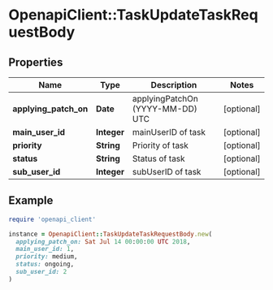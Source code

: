 # OpenapiClient::TaskUpdateTaskRequestBody

## Properties

| Name | Type | Description | Notes |
| ---- | ---- | ----------- | ----- |
| **applying_patch_on** | **Date** | applyingPatchOn (YYYY-MM-DD) UTC | [optional] |
| **main_user_id** | **Integer** | mainUserID of task | [optional] |
| **priority** | **String** | Priority of task | [optional] |
| **status** | **String** | Status of task | [optional] |
| **sub_user_id** | **Integer** | subUserID of task | [optional] |

## Example

```ruby
require 'openapi_client'

instance = OpenapiClient::TaskUpdateTaskRequestBody.new(
  applying_patch_on: Sat Jul 14 00:00:00 UTC 2018,
  main_user_id: 1,
  priority: medium,
  status: ongoing,
  sub_user_id: 2
)
```

